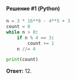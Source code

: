 #### Решение #1 (Python)
```python
n = 3 * 16**8 - 4**5 + 3
count = 0
while n > 0:
	if n % 4 == 3:
		count += 1
	n //= 4

print(count)
```
**Ответ:** 12.
